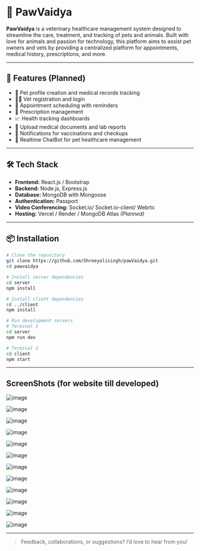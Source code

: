 # 🐾 PawVaidya

**PawVaidya** is a veterinary healthcare management system designed to streamline the care, treatment, and tracking of pets and animals. Built with love for animals and passion for technology, this platform aims to assist pet owners and vets by providing a centralized platform for appointments, medical history, prescriptions, and more.


---

## 📌 Features (Planned)

- 🐶 Pet profile creation and medical records tracking  
- 👨‍⚕️ Vet registration and login  
- 📅 Appointment scheduling with reminders  
- 💊 Prescription management  
- 📈 Health tracking dashboards  
- 📂 Upload medical documents and lab reports  
- 🔔 Notifications for vaccinations and checkups
- 📧 Realtime ChatBot for pet healthcare management

---

## 🛠️ Tech Stack

- **Frontend:** React.js / Bootstrap  
- **Backend:** Node.js, Express.js  
- **Database:** MongoDB with Mongoose  
- **Authentication:** Passport
- **Video Conferencing:** Socket.io/ Socket.io-client/ Webrtc
- **Hosting:** Vercel / Render / MongoDB Atlas *(Planned)*

---

## 📦 Installation

```bash
# Clone the repository
git clone https://github.com/Shreeyalisingh/pawVaidya.git
cd pawvaidya

# Install server dependencies
cd server
npm install

# Install client dependencies
cd ../client
npm install

# Run development servers
# Terminal 1
cd server
npm run dev

# Terminal 2
cd client
npm start
```

---

## ScreenShots (for website till developed)

![image](https://github.com/user-attachments/assets/be1a86c5-ef5f-4396-858a-9fef2696c3d6)

![image](https://github.com/user-attachments/assets/0eee123c-643f-4ede-9112-b7373ddbd9d2)


![image](https://github.com/user-attachments/assets/231a6986-9f66-468b-864b-fed6c99c81eb)

![image](https://github.com/user-attachments/assets/59065a9c-1cb0-41ff-9ded-5f2ee324ccbb)

![image](https://github.com/user-attachments/assets/914859b9-8334-4821-9f29-d29c5641302c)

![image](https://github.com/user-attachments/assets/86226ac3-0c2c-4369-899e-feea4d7cf1f3)

![image](https://github.com/user-attachments/assets/76d5ec2e-2555-46ed-b267-b516654b8e67)

![image](https://github.com/user-attachments/assets/ea2cd8dd-2e2d-4e98-886f-e2c844805d16)

![image](https://github.com/user-attachments/assets/3046fbbf-afce-4ad9-bad2-326d7cf3999d)

![image](https://github.com/user-attachments/assets/c983fc1c-1be2-4780-b35d-d7058b7dbf29)


![image](https://github.com/user-attachments/assets/d5de2d88-839c-4501-afe1-78bfbdef351a)

![image](https://github.com/user-attachments/assets/bb790ef9-4efd-4b4c-a808-3bb90fc4e6e6)


---






> Feedback, collaborations, or suggestions? I’d love to hear from you!
